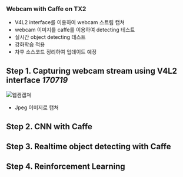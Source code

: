 ### Webcam with Caffe on TX2

* V4L2 interface를 이용하여 webcam 스트림 캡쳐
* webcam 이미지를 caffe를 이용하여 detecting 테스트
* 실시간 object detecting 테스트
* 강화학습 적용
* 차후 소스코드 정리하여 업데이트 예정

## Step 1. Capturing webcam stream using V4L2 interface _170719_

![웹캠캡쳐](https://github.com/engelin/engelin.github.io/blob/master/images/%EC%9B%B9%EC%BA%A0%EC%BA%A1%EC%B3%90.jpg?raw=true)

- Jpeg 이미지로 캡쳐

## Step 2. CNN with Caffe

## Step 3. Realtime object detecting with Caffe

## Step 4. Reinforcement Learning

